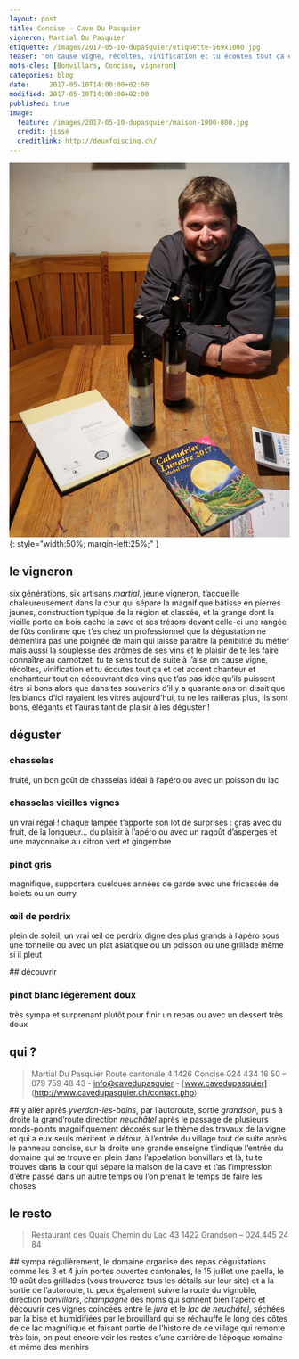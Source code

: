 ```yaml
---
layout: post
title: Concise — Cave Du Pasquier
vigneron: Martial Du Pasquier
etiquette: /images/2017-05-10-dupasquier/etiquette-569x1000.jpg
teaser: "on cause vigne, récoltes, vinification et tu écoutes tout ça et cet accent chanteur et enchanteur tout en découvrant des vins que t’as pas idée qu’ils puissent être si bons alors que dans tes souvenirs d’il y a quarante ans on disait que les blancs d’ici rayaient les vitres mais aujourd’hui, tu ne les railleras plus, ils sont bons, élégants et t’auras tant de plaisir à les déguster !"
mots-cles: [Bonvillars, Concise, vigneron]
categories: blog
date:     2017-05-10T14:00:00+02:00
modified: 2017-05-10T14:00:00+02:00
published: true
image:
  feature: /images/2017-05-10-dupasquier/maison-1900-800.jpg
  credit: jissé
  creditlink: http://deuxfoiscinq.ch/
---
```


![Martial Dupasquier – Concise – cave Dupasquier](/images/2017-05-10-dupasquier/martial-du-pasquier-001.jpg){: style="width:50%; margin-left:25%;" }



## le vigneron
six générations, six artisans
*martial*, jeune vigneron, t’accueille chaleureusement dans la cour qui sépare la magnifique bâtisse en pierres jaunes, construction typique de la région et classée, et la grange dont la vieille porte en bois cache la cave et ses trésors
devant celle-ci une rangée de fûts confirme que t’es chez un professionnel que la dégustation ne démentira pas
une poignée de main qui laisse paraître la pénibilité du métier mais aussi la souplesse des arômes de ses vins et le plaisir de te les faire connaître
au carnotzet, tu te sens tout de suite à l’aise
on cause vigne, récoltes, vinification et tu écoutes tout ça et cet accent chanteur et enchanteur tout en découvrant des vins que t’as pas idée qu’ils puissent être si bons alors que dans tes souvenirs d’il y a quarante ans on disait que les blancs d’ici rayaient les vitres
aujourd’hui, tu ne les railleras plus, ils sont bons, élégants et t’auras tant de plaisir à les déguster !

## déguster

### chasselas
fruité, un bon goût de chasselas
idéal à l’apéro ou avec un poisson du lac

### chasselas vieilles vignes
un vrai régal ! chaque lampée t’apporte son lot de surprises : gras avec du fruit, de la longueur… du plaisir
à l’apéro ou avec un ragoût d’asperges et une mayonnaise au citron vert et gingembre

### pinot gris
magnifique, supportera quelques années de garde
avec une fricassée de bolets ou un curry

### œil de perdrix
plein de soleil, un vrai œil de perdrix digne des plus grands
à l’apéro sous une tonnelle ou avec un plat asiatique ou un poisson ou une grillade même si il pleut


## découvrir

### pinot blanc légèrement doux
très sympa et surprenant
plutôt pour finir un repas ou avec un dessert très doux

## qui ?
> Martial Du Pasquier
> Route cantonale 4
> 1426  Concise
> 024 434 16 50 – 079 759 48 43 - [info@cavedupasquier](mailto:info@cavedupasquier.ch) - [www.cavedupasquier] (http://www.cavedupasquier.ch/contact.php)

## y aller
après *yverdon-les-bains*, par l’autoroute, sortie *grandson*, puis à droite la
grand’route direction *neuchâtel*
après le passage de plusieurs ronds-points magnifiquement décorés sur le thème des travaux de la vigne et qui a eux seuls méritent le détour, à l’entrée du village tout de suite après le panneau concise, sur la droite une grande enseigne t’indique l’entrée du domaine qui se trouve en plein dans l’appelation bonvillars
et là, tu te trouves dans la cour qui sépare la maison de la cave et t’as l’impression d’être passé dans un autre temps où l’on prenait le temps de faire les choses

## le resto
> Restaurant des Quais
> Chemin du Lac 43
> 1422 Grandson – 024.445 24 84

## sympa
régulièrement, le domaine organise des repas dégustations comme les 3 et 4 juin portes ouvertes cantonales, le 15 juillet une paella, le 19 août des grillades (vous trouverez tous les détails sur leur site)
et
à la sortie de l’autoroute, tu peux également suivre la route du vignoble, direction *bonvillars*, *champagne* des noms qui sonnent bien l’apéro
et découvrir ces vignes coincées entre le *jura* et le *lac de neuchâtel*, séchées par la bise et humidifiées par le brouillard qui se réchauffe le long des côtes de ce lac magnifique
et
faisant partie de l’histoire de ce village qui remonte très loin, on peut encore voir les restes d’une carrière de l’époque romaine et même des menhirs
